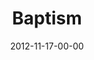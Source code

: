 ---
layout: message
category: message
series: "A Journey Home"
title: "Baptism"
date: 2012-11-17-00-00
message_id: 757
audio: "http://s3.amazonaws.com/crossroads-media/media/legacy/mp3/journeyhome_07.mp3"
audio-duration: "39:26"
program: "http://s3.amazonaws.com/crossroads-media/media/legacy/documents/11_17-18_12Program.pdf"
description: "The Journey Home"
video: "https://s3.amazonaws.com/crossroadsvideomessages/journeyhome_07.mp4"
video-duration: "39:31"
video-image: "http://s3.amazonaws.com/crossroads-media/images/legacy/content/journeyhome_07_still.jpg"
explicit: false
---